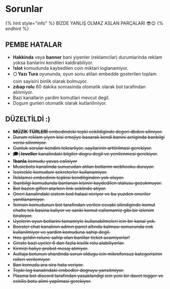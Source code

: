 # Sorunlar

{% hint style="info" %}
BİZDE YANLIŞ OLMAZ ASLAN PARÇALARI 😎😉
{% endhint %}

## PEMBE HATALAR

* **Hakkinda** veya **banner** bani yiyenler (reklamcilar) durumlarinda reklam yoksa banlarini kendileri kaldirabiliyor.
* **!slot** komudunda kaybedilen coin miktari loglanamiyor.
* **🌕 Yazı Tura** oyununda, oyun sonu atilan embedde gosterilen toplam coin sayisini binlik olarak bolmuyor.
* **zıbap rolu** 60 dakika sonrasinda otomatik olarak bot tarafindan alinmiyor.
* Bazi kanallarin yardim komutlari mevcut degil.
* Dogum gunleri otomatik olarak kutlanilmiyor.

## DÜZELTİLDİ :)

* ~~**MÜZİK TÜRLERİ** embedindeki tepki cekildiginde degeri dbden silmiyor.~~
* ~~Durum reklam yiyen kisi emojiye basarak kendi banini actiginda banbilgi verisi silinmiyor.~~
* ~~Gunluk sorular kendini tekrarliyor, sayilarinin arttirilmasi gerekiyor.~~
* ~~**🎓│leveller** kanalindaki bilgiler dogru degil ve yenilenmesi gerekiyor.~~
* ~~**!banla** komudu yavas calisiyor~~
* ~~Musicbots kanalinda sunucudan atilan botlarim webhooku duruyor.~~
* ~~!coinekle komuduni sekreterler kullanamiyor.~~
* ~~Reklamci embedinin tepkisi kendiliginden yok oluyor.~~
* ~~!banbilgi komudunda banlanan kisinin kaydedilen statusu gozukmuyor.~~
* ~~Bot bazen gifleri atarken link seklinde atiyor.~~
* ~~Oneri kanalindaki sistem kod hatasi veriyor ve bu yuzden oneriler yanitlanamiyor.~~
* ~~!kimsin komudunun bot tarafindan verilen cevabi silindiginde komut chatte tek basina kaliyor ve sanki komut calismamiz gibi bir izlenim birakiyor.~~
* ~~Uyelerin oyun botlarini tamamiyle kullanabilmeleri icin bir kanal yok.~~
* ~~Booster chat kanalının admın panel altında kalması sonucunda cok kullanilmiyor ve yardim komuduna sahip degil.~~
* ~~Hos geldin rolune sahip olan banlilar ticket acamiyorlar!~~
* ~~Giriste bazi uyeler 6 dan fazla kisilik rolu alabiliyorlar.~~
* ~~Kirmizi haliye probot mesaj atmiyor.~~
* ~~Auttaja botunun shardinda sorun oldugu icin mikrofonsuz kategorisinin rolleri verilemiyor.~~
* ~~Ban komudu ara sira hata veriyor.~~
* ~~Tepki log kanalindaki embedler dogruyu yansitmiyor.~~
* ~~Plasma bot discord tarafindan yasaklandigi icin yeni bir davet logger ve cekilis botu alimi yapilmasi gerekiyor.~~

